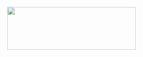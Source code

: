 <p align="center"><img src="[https://images.velog.io/images/baekmoon1230/post/e4a447f1-0a3a-4344-9dc2-02aa82b70a96/P20210607_231651348_AE14BA4E-57AE-4A83-9D57-B56C48FD1E53.JPG](https://raw.githubusercontent.com/ZConverter/ZConverter/main/Main_logo.png)" height="100px" width="300px"></p>
